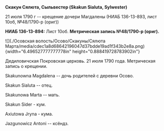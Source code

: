 **Скакун Сялюта, Сыльвестер (Skakun Sialuta, Sylwester)**

21 июля 1790 г -- крещение дочери Магдалены (НИАБ 136-13-893, лист 10об,
№48/1790-р (ориг))

**НИАБ 136-13-894:** Лист 10об. **Метрическая запись №48/1790-р
(ориг).**

![](./Осовская волость/Осово/Скакуны/Сялюта Марта/media/cdec1a8d68642196047d37bdde19ad1f343b2e8a.png){width="6.496527777777778in"
height="0.888419728783902in"}

Дедиловичская Покровская церковь. 21 июля 1790 года. Метрическая запись
о крещении.

Skakunowna Magdalena -- дочь родителей с деревни Осово.

Skakun Sialuta -- отец.

Skakunowa Marta -- мать.

Skakun Sider - кум.

Axiutowa Jryna - кума.

Jazgunowicz Antoni -- ксёндз.
